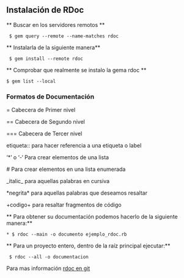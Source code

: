 
## Instalación de RDoc

** Buscar en los servidores remotos **

	 $ gem query --remote --name-matches rdoc

** Instalarla de la siguiente manera**

	 $ gem install --remote rdoc

** Comprobar que realmente se instalo la gema rdoc **

	$ gem list --local



### Formatos de Documentación

= Cabecera de Primer nivel

== Cabecera de Segundo nivel

=== Cabecera de Tercer nivel

etiqueta:: para hacer referencia a una etiqueta o label

‘*’ o ‘-‘ Para crear elementos de una lista

\# Para crear elementos en una lista enumerada

\_italic_ para aquellas palabras en cursiva

\*negrita* para aquellas palabras que deseamos resaltar

+codigo+ para resaltar fragmentos de código


** Para obtener su documentación podemos hacerlo de la siguiente manera:**

	* $ rdoc --main -o documento ejemplo_rdoc.rb

** Para un proyecto entero, dentro de la raíz principal ejecutar:**

	 $ rdoc --all -o documentacion

Para mas información [rdoc en git](https://github.com/ruby/rdoc)
